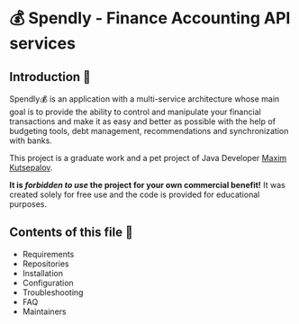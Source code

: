 # 💰 Spendly - Finance Accounting API services
## Introduction 💬
Spendly💰 is an application with a multi-service
architecture whose main goal is to provide the ability
to control and manipulate your financial transactions
and make it as easy and better as possible with 
the help of budgeting tools, debt management, 
recommendations and synchronization with banks.

This project is a graduate work and a pet project of Java Developer [Maxim Kutsepalov](https://www.linkedin.com/in/max-kutsepalov/).

**It is _forbidden to use_ the project for your own commercial benefit!**
It was created solely for free use and the code
is provided for educational purposes.

## Contents of this file 📑
 * Requirements
 * Repositories
 * Installation
 * Configuration
 * Troubleshooting
 * FAQ
 * Maintainers
